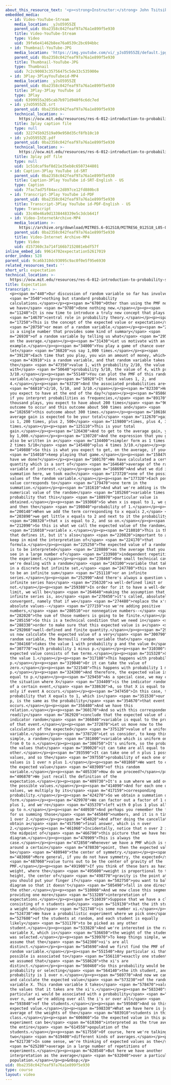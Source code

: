 ```yaml
---
about_this_resource_text: '<p><strong>Instructor:</strong> John Tsitsiklis</p>'
embedded_media:
  - id: Video-YouTube-Stream
    media_location: _yJsO5955ZE
    parent_uid: 0ba2358c042feaf97a76a1e899f5e930
    title: Video-YouTube-Stream
    type: Video
    uid: 39fe6e41462b8ee76a0539c2bc694bbc
  - id: Thumbnail-YouTube-JPG
    media_location: 'https://img.youtube.com/vi/_yJsO5955ZE/default.jpg'
    parent_uid: 0ba2358c042feaf97a76a1e899f5e930
    title: Thumbnail-YouTube-JPG
    type: Thumbnail
    uid: 7c2c90083c35756475c5de33c535900e
  - id: 3Play-3PlayYouTubeid-MP4
    media_location: _yJsO5955ZE
    parent_uid: 0ba2358c042feaf97a76a1e899f5e930
    title: 3Play-3Play YouTube id
    type: 3Play
    uid: 6399955a205cab7b971d940f6c6dc7ed
  - id: yJsO5955ZE.srt
    parent_uid: 0ba2358c042feaf97a76a1e899f5e930
    technical_location: >-
      https://ocw.mit.edu/resources/res-6-012-introduction-to-probability-spring-2018/part-i-the-fundamentals/expectation/yJsO5955ZE.srt
    title: 3play caption file
    type: null
    uid: 322745b92519a09e950d35cf8fb10c10
  - id: yJsO5955ZE.pdf
    parent_uid: 0ba2358c042feaf97a76a1e899f5e930
    technical_location: >-
      https://ocw.mit.edu/resources/res-6-012-introduction-to-probability-spring-2018/part-i-the-fundamentals/expectation/yJsO5955ZE.pdf
    title: 3play pdf file
    type: null
    uid: 1c51dcaf9af8d21e35eb8c6507344801
  - id: Caption-3Play YouTube id-SRT
    parent_uid: 0ba2358c042feaf97a76a1e899f5e930
    title: Caption-3Play YouTube id-SRT-English - US
    type: Caption
    uid: 7fac7ad75f84acc2d897ce12fd880bc8
  - id: Transcript-3Play YouTube id-PDF
    parent_uid: 0ba2358c042feaf97a76a1e899f5e930
    title: Transcript-3Play YouTube id-PDF-English - US
    type: Transcript
    uid: 33c40e46a9d1338448339e5c3dcb641f
  - id: Video-InternetArchive-MP4
    media_location: >-
      https://archive.org/download/MITRES.6-012S18/MITRES6_012S18_L05-08_300k.mp4
    parent_uid: 0ba2358c042feaf97a76a1e899f5e930
    title: Video-Internet Archive-MP4
    type: Video
    uid: d157360c3a714f166b7152081ebdf57f
inline_embed_id: 99614702expectation52617019
order_index: 528
parent_uid: 9ca6b310dc93095c9ac0f0e5f95e6930
related_resources_text: ''
short_url: expectation
technical_location: >-
  https://ocw.mit.edu/resources/res-6-012-introduction-to-probability-spring-2018/part-i-the-fundamentals/expectation
title: Expectation
transcript: >-
  <p><span m="440">Our discussion of random variable so far has involved</span>
  <span m="3540">nothing but standard probability
  calculations.</span></p><p><span m="6700">Other than using the PMF notation,
  we have</span> <span m="9780">done nothing new.</span></p><p><span
  m="11240">It is now time to introduce a truly new concept that plays a</span>
  <span m="14670">central role in probability theory.</span></p><p><span
  m="17250">This is the concept of the expected value or expectation</span>
  <span m="20750">or mean of a random variable.</span></p><p><span m="23220">It
  is a single number that provides some kind of summary</span> <span
  m="26930">of a random variable by telling us what</span> <span m="29590">it is
  on the average.</span></p><p><span m="31430">Let us motivate with an
  example.</span></p><p><span m="34000">You play a game of chance over and over,
  let</span> <span m="36820">us say 1,000 times.</span></p><p><span
  m="39120">Each time that you play, you win an amount of money, which</span>
  <span m="43910">is a random variable, and that random variable takes
  the</span> <span m="47350">value 1, with probability 2/10, the value of 2,
  with</span> <span m="50640">probability 5/10, the value of 4, with probability
  3/10.</span></p><p><span m="55140">You can plot the PMF of this random
  variable.</span></p><p><span m="58920">It takes values 1, 2, and
  4.</span></p><p><span m="63720">And the associated probabilities are</span>
  <span m="66810">2/10, 5/10, and 3/10.</span></p><p><span m="82330">How much do
  you expect to have at the end of the day?</span></p><p><span m="85860">Well,
  if you interpret probabilities as frequencies,</span> <span m="89170">in a
  thousand plays, you expect to have about 200 times</span> <span m="96820">this
  outcome to occur and this outcome about 500 times and</span> <span
  m="102650">this outcome about 300 times.</span></p><p><span m="106160">So your
  average gain is expected to be your total</span> <span m="112670">gain, which
  is 1, 200 times, plus 2, 500</span> <span m="119800">times, plus 4, 300
  times.</span></p><p><span m="125110">This is your total
  gain.</span></p><p><span m="126430">And to get to the average gain, you divide
  by 1,000.</span></p><p><span m="130720">And the expression that you get can
  also be written in a</span> <span m="134400">simpler form as 1 times 2/10 plus
  2 times 5/10</span> <span m="145480">plus 4 times 3/10.</span></p><p><span
  m="149880">So this is what you expect to get, on the average, if you</span>
  <span m="154010">keep playing that game.</span></p><p><span m="158470">What
  have we done?</span></p><p><span m="160170">We have calculated a certain
  quantity which is a sort of</span> <span m="164640">average of the random
  variable of interest.</span></p><p><span m="168690">And what we did in this
  summation here, we took each</span> <span m="173720">one of the possible
  values of the random variable.</span></p><p><span m="177320">Each possible
  value corresponds to</span> <span m="179470">one term in the
  summation.</span></p><p><span m="181610">And what we're adding is the
  numerical value of the random</span> <span m="185260">variable times the
  probability that this</span> <span m="188970">particular value is
  obtained.</span></p><p><span m="193060">So when x is equal to 1, we get 1 here
  and then the</span> <span m="198040">probability of 1.</span></p><p><span
  m="200140">When we add the term corresponding to x equals 2,</span> <span
  m="203890">we get little x equals to 2 and next to it the probability</span>
  <span m="208320">that x is equal to 2, and so on.</span></p><p><span
  m="212090">So this is what we call the expected value of the random</span>
  <span m="216010">variable x.</span></p><p><span m="218010">This is the formula
  that defines it, but it's also</span> <span m="220820">important to always
  keep in mind the interpretation of</span> <span m="224170">that
  formula.</span></p><p><span m="225250">The expected value of a random variable
  is to be interpreted</span> <span m="228880">as the average that you expect to
  see in a large number of</span> <span m="233980">independent repetitions of
  the experiment.</span></p><p><span m="238460">One small technical caveat, if
  we're dealing with a random</span> <span m="243100">variable that takes values
  in a discrete but infinite set,</span> <span m="247780">this sum here is going
  to be an infinite sum</span> <span m="251110">or an infinite
  series.</span></p><p><span m="252990">And there's always a question whether an
  infinite series has</span> <span m="256320">a well-defined limit or
  not.</span></p><p><span m="259380">In order for it to have a well-defined
  limit, we will be</span> <span m="264640">making the assumption that this
  infinite series is, as</span> <span m="270450">it's called, absolutely
  convergent, namely that if we</span> <span m="274480">replace the x's by their
  absolute values--</span> <span m="277159">so we're adding positive
  numbers,</span> <span m="280510">or nonnegative numbers--</span> <span
  m="282020">the sum of those numbers is going to be finite.</span></p><p><span
  m="285150">So this is a technical condition that we need in</span> <span
  m="288330">order to make sure that this expected value is a</span> <span
  m="292060">well-defined and finite quantity.</span></p><p><span m="297930">Let
  us now calculate the expected value of a very</span> <span m="300790">simple
  random variable, the Bernoulli random variable that</span> <span
  m="304160">takes the value 1 with probability p and the value 0</span> <span
  m="307770">with probability 1 minus p.</span></p><p><span m="310300">The
  expected value consists of two terms.</span></p><p><span m="315320">X can take
  the value 1.</span></p><p><span m="317180">This happens with probability
  p.</span></p><p><span m="319040">Or it can take the value of
  zero.</span></p><p><span m="321540">This happens with probability 1 minus
  p.</span></p><p><span m="324300">And therefore, the expected value is just
  equal to p.</span></p><p><span m="329450">As a special case, we may consider
  the situation where X</span> <span m="334409">is the indicator random variable
  of a certain event,</span> <span m="338630">A, so that X is equal to 1 if and
  only if event A occurs.</span></p><p><span m="347450">In this case, the
  probability that X equals to 1, which is</span> <span m="351530">our parameter
  p, is the same as the probability</span> <span m="354670">that event A
  occurs.</span></p><p><span m="356480">And we have this
  relation.</span></p><p><span m="360170">And so with this correspondence, we
  readily</span> <span m="362920">conclude that the expected value of an
  indicator random</span> <span m="366840">variable is equal to the probability
  of that event.</span></p><p><span m="372070">Let us move now to the
  calculation of the expected</span> <span m="375120">value of a uniform random
  variable.</span></p><p><span m="378720">Let us consider, to keep things
  simple, a random</span> <span m="381000">variable which is uniform on the set
  from 0 to n.</span></p><p><span m="386750">It's uniform, so the probability of
  the values that</span> <span m="390020">it can take are all equal to each
  other.</span></p><p><span m="393590">It can take one of n plus 1 possible
  values, and so the</span> <span m="397550">probability of each one of the
  values is 1 over n plus 1.</span></p><p><span m="401860">We want to calculate
  the expected value</span> <span m="403909">of this random
  variable.</span></p><p><span m="405330">How do we proceed?</span></p><p><span
  m="406870">We just recall the definition of the
  expectation.</span></p><p><span m="409730">It's a sum where we add over all of
  the possible values.</span></p><p><span m="414090">And for each one of the
  values, we multiply by its</span> <span m="417159">corresponding
  probability.</span></p><p><span m="424270">So we obtain a summation of this
  form.</span></p><p><span m="429970">We can factor out a factor of 1 over n
  plus 1, and we're</span> <span m="435370">left with 0 plus 1 plus all the way
  up to n.</span></p><p><span m="440930">And perhaps you remember the formula
  for us summing those</span> <span m="445840">numbers, and it is n times n plus
  1 over 2.</span></p><p><span m="454020">And after doing the cancellations, we
  obtain a</span> <span m="457590">final answer, which is n over
  2.</span></p><p><span m="461060">Incidentally, notice that n over 2 is just
  the midpoint of</span> <span m="466790">this picture that we have here in this
  diagram.</span></p><p><span m="470909">This is always the
  case.</span></p><p><span m="472850">Whenever we have a PMF which is symmetric
  around a certain</span> <span m="478030">point, then the expected value will
  be</span> <span m="480940">the center of symmetry.</span></p><p><span
  m="483060">More general, if you do not have symmetry, the expected</span>
  <span m="487060">value turns out to be the center of gravity of the
  PMF.</span></p><p><span m="491900">If you think of these bars as having
  weight, where the</span> <span m="495600">weight is proportional to their
  height, the center of</span> <span m="498770">gravity is the point at which
  you should put your finger if</span> <span m="502750">you want to balance that
  diagram so that it doesn't</span> <span m="505490">fall in one direction or
  the other.</span></p><p><span m="510060">And we now close this segment by
  providing one more</span> <span m="513289">interpretation of
  expectations.</span></p><p><span m="516039">Suppose that we have a class
  consisting of n students and</span> <span m="519130">that the ith student has
  a weight which</span> <span m="521740">is some number xi.</span></p><p><span
  m="524730">We have a probabilistic experiment where we pick one</span> <span
  m="527600">of the students at random, and each student is equally
  likely</span> <span m="531170">to be picked as any other
  student.</span></p><p><span m="533820">And we're interested in the random
  variable X, which is</span> <span m="536650">the weight of the student that
  was selected.</span></p><p><span m="539970">To keep things simple, we will
  assume that the</span> <span m="542300">xi's are all
  distinct.</span></p><p><span m="545690">And we first find the PMF of this
  random variable.</span></p><p><span m="551540">Any particular xi that this
  possible is associated to</span> <span m="556110">exactly one student, because
  we assumed that</span> <span m="558620">the xi's are
  distinct.</span></p><p><span m="560460">So this probability would be the
  probability or selecting</span> <span m="564140">the ith student, and that
  probability is 1 over n.</span></p><p><span m="569770">And now we can proceed
  and calculate the expected value</span> <span m="573230">of the random
  variable X. This random variable X takes</span> <span m="578470">values, and
  the values that it takes are the xi's.</span></p><p><span m="583340">A
  particular xi would be associated with a probability</span> <span m="588540">1
  over n, and we're adding over all the i's or over all</span> <span
  m="593840">of the students.</span></p><p><span m="595040">And so this is the
  expected value.</span></p><p><span m="598330">What we have here is just the
  average of the weights of the</span> <span m="603910">students in this
  class.</span></p><p><span m="606060">So the expected value in this particular
  experiment can be</span> <span m="610360">interpreted as the true average over
  the entire</span> <span m="614550">population of the
  students.</span></p><p><span m="617550">Of course, here we're talking about
  two</span> <span m="619400">different kinds of averages.</span></p><p><span
  m="621730">In some sense, we're thinking of expected values as the</span>
  <span m="625280">average in a large number of repetitions of
  experiments.</span></p><p><span m="628540">But here we have another
  interpretation as the average</span> <span m="632040">over a particular
  population.</span></p><p>&nbsp;</p>
uid: 0ba2358c042feaf97a76a1e899f5e930
type: course
layout: video
---
```

